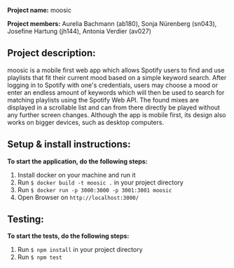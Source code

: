 **Project name:** moosic

**Project members:** Aurelia Bachmann (ab180), Sonja Nürenberg (sn043), Josefine Hartung (jh144), Antonia Verdier (av027)

## Project description:
moosic is a mobile first web app which allows Spotify users to find and use playlists that fit their current mood based on a simple keyword search. After logging in to Spotify with one's credentials, users may choose a mood or enter an endless amount of keywords which will then be used to search for matching playlists using the Spotify Web API. The found mixes are displayed in a scrollable list and can from there directly be played without any further screen changes. Although the app is mobile first, its design also works on bigger devices, such as desktop computers.

## Setup & install instructions: 
**To start the application, do the following steps:**
1. Install docker on your machine and run it
2. Run `$ docker build -t moosic .` in your project directory
3. Run `$ docker run -p 3000:3000 -p 3001:3001 moosic`
4. Open Browser on `http://localhost:3000/`

## Testing: 
**To start the tests, do the following steps:**
1. Run `$ npm install` in your project directory
2. Run `$ npm test` 